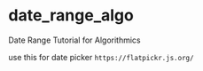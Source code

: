 # date_range_algo

Date Range Tutorial for Algorithmics

use this for date picker `https://flatpickr.js.org/`
